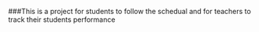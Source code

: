 ###This is a project for students to follow the schedual and for teachers to track their students performance